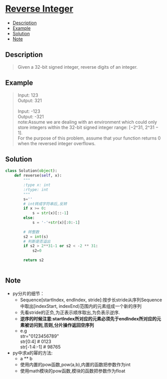 # [Reverse Integer](https://leetcode.com/problems/reverse-integer/description/)

<!-- GFM-TOC -->
* <a href="#Description">Description</a>
* <a href="#Example">Example</a>
* <a href="#Solution">Solution</a>
* <a href="#Note">Note</a>
<!-- GFM-TOC -->


## <a name="Description">Description</a>
>Given a 32-bit signed integer, reverse digits of an integer. </br>

## <a name="Example">Example</a>
>Input: 123</br>
Output: 321</br></br>
>Input: -123</br>
Output: -321</br>
note:Assume we are dealing with an environment which could only store integers within the 32-bit signed integer range: [−2^31,  2^31 − 1].  </br>
For the purpose of this problem, assume that your function returns 0 when the reversed integer overflows.</br>
## <a name="Solution">Solution</a>
```python
class Solution(object):
    def reverse(self, x):
        """
        :type x: int
        :rtype: int
        """
        s=''
        # int转成字符串后,反转
        if x >= 0:
            s = str(x)[::-1]
        else:
            s = '-'+str(x)[:0:-1]
            
        # 转整数   
        s2 = int(s)
        # 判断是否溢出
        if s2 > 2**31-1 or s2 < -2 ** 31:
            s2=0
            
        return s2
       
```
## <a name="Note">Note</a>
* py分片的细节：
  * Sequence[startIndex, endIndex, stride]:按步长stride从序列Sequence中取出[indexStart, indexEnd)范围内的元素组成一个新的序列
  * 先看stride的正负,为正表示顺序取出,为负表示逆序.
  * **逆序的时候注意:startIndex所对应的元素必须先于endIndex所对应的元素被访问到,否则,分片操作返回空序列**
  * e.g </br>
      str="0123456789"  </br>
      str[0:4]    # 0123  </br>
      str[-1:4:-1]   # 98765  </br>
* py中求a的幂的方法:
  * a ** b
  * 使用内置的pow函数,pow(a,b),内置的函数把参数作为int
  * 使用math模块的pow函数,模块的函数把参数作为float





